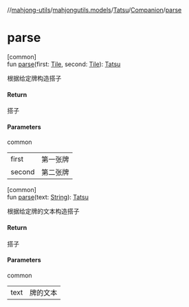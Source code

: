 //[mahjong-utils](../../../../index.md)/[mahjongutils.models](../../index.md)/[Tatsu](../index.md)/[Companion](index.md)/[parse](parse.md)

# parse

[common]\
fun [parse](parse.md)(first: [Tile](../../-tile/index.md), second: [Tile](../../-tile/index.md)): [Tatsu](../index.md)

根据给定牌构造搭子

#### Return

搭子

#### Parameters

common

| | |
|---|---|
| first | 第一张牌 |
| second | 第二张牌 |

[common]\
fun [parse](parse.md)(text: [String](https://kotlinlang.org/api/latest/jvm/stdlib/kotlin/-string/index.html)): [Tatsu](../index.md)

根据给定牌的文本构造搭子

#### Return

搭子

#### Parameters

common

| | |
|---|---|
| text | 牌的文本 |
